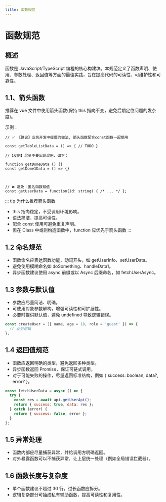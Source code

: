 ```yaml
---
title: 函数规范
---
```


# 函数规范

## 概述

函数是 JavaScript/TypeScript 编程的核心构建块。本规范定义了函数声明、使用、参数处理、返回值等方面的最佳实践，旨在提高代码的可读性、可维护性和可靠性。

## 1.1、箭头函数

推荐在 vue 文件中使用箭头函数(保持 this 指向不变，避免后期定位问题的发杂度)。

示例：

```js{1,5}
// ✅ 【建议】业务开发中提倡的做法, 箭头函数配合const函数一起使用

const getTableListData = () => { // TODO }

//【反例】尽量不要出现混用，如下：

function getDomeData () {}
const getDome1Data = () => {}



// ❌ 避免：匿名函数赋值
const getUserData = function(id: string) { /* ... */ };

```

::: tip 为什么推荐箭头函数

- this 指向稳定，不受调用环境影响。
- 语法简洁，提高可读性。
- 配合 const 使用可避免重复声明。
- 但在 Class 中或则构造函数中，function 应优先于箭头函数
  :::

## 1.2 命名规范

- 函数命名应表达函数功能，动词开头，如 getUserInfo、setUserData。
- 避免使用模糊命名如 doSomething、handleData1。
- 异步函数建议使用 async 前缀或以 Async 后缀命名，如 fetchUserAsync。

## 1.3 参数与默认值

- 参数应尽量简洁、明确。
- 可使用对象参数解构，增强可读性和可扩展性。
- 必要时提供默认值，避免 undefined 导致逻辑错误。

```js
const createUser = ({ name, age = 18, role = 'guest' }) => {
  // 业务逻辑
};
```

## 1.4 返回值规范

- 函数应返回明确的类型，避免返回多种类型。
- 异步函数返回 Promise，保证可链式调用。
- 对于可能失败的操作，尽量返回标准结构，例如 { success: boolean, data?, error? }。

```js
const fetchUserData = async () => {
  try {
    const res = await api.getUserApi();
    return { success: true, data: res };
  } catch (error) {
    return { success: false, error };
  }
};
```

## 1.5 异常处理

- 函数内部应尽量捕获异常，并给调用方明确返回。
- 对外暴露函数可以不捕获异常，让上层统一处理（例如全局错误拦截器）。

## 1.6 函数长度与复杂度

- 单个函数建议不超过 30 行，过长函数应拆分。
- 逻辑复杂部分可抽成私有辅助函数，提高可读性和复用性。
